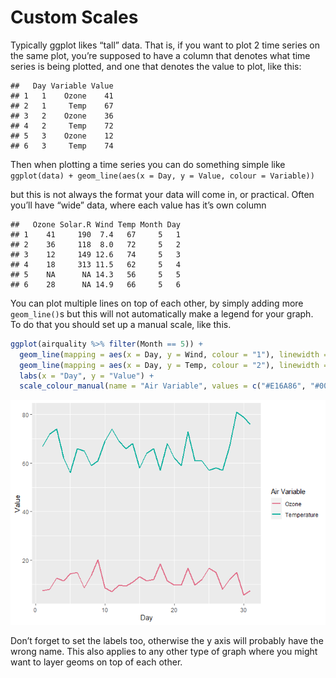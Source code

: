 Custom Scales
================

Typically ggplot likes “tall” data. That is, if you want to plot 2 time
series on the same plot, you’re supposed to have a column that denotes
what time series is being plotted, and one that denotes the value to
plot, like this:

    ##   Day Variable Value
    ## 1   1    Ozone    41
    ## 2   1     Temp    67
    ## 3   2    Ozone    36
    ## 4   2     Temp    72
    ## 5   3    Ozone    12
    ## 6   3     Temp    74

Then when plotting a time series you can do something simple like
`ggplot(data) + geom_line(aes(x = Day, y = Value, colour = Variable))`

but this is not always the format your data will come in, or practical.
Often you’ll have “wide” data, where each value has it’s own column

    ##   Ozone Solar.R Wind Temp Month Day
    ## 1    41     190  7.4   67     5   1
    ## 2    36     118  8.0   72     5   2
    ## 3    12     149 12.6   74     5   3
    ## 4    18     313 11.5   62     5   4
    ## 5    NA      NA 14.3   56     5   5
    ## 6    28      NA 14.9   66     5   6

You can plot multiple lines on top of each other, by simply adding more
`geom_line()`s but this will not automatically make a legend for your
graph. To do that you should set up a manual scale, like this.

``` r
ggplot(airquality %>% filter(Month == 5)) +
  geom_line(mapping = aes(x = Day, y = Wind, colour = "1"), linewidth = 1) +
  geom_line(mapping = aes(x = Day, y = Temp, colour = "2"), linewidth = 1) +
  labs(x = "Day", y = "Value") +
  scale_colour_manual(name = "Air Variable", values = c("#E16A86", "#00AD9A"), labels = c("Ozone", "Temperature"))
```

![](scales_files/figure-gfm/unnamed-chunk-4-1.png)<!-- -->

Don’t forget to set the labels too, otherwise the y axis will probably
have the wrong name. This also applies to any other type of graph where
you might want to layer geoms on top of each other.
